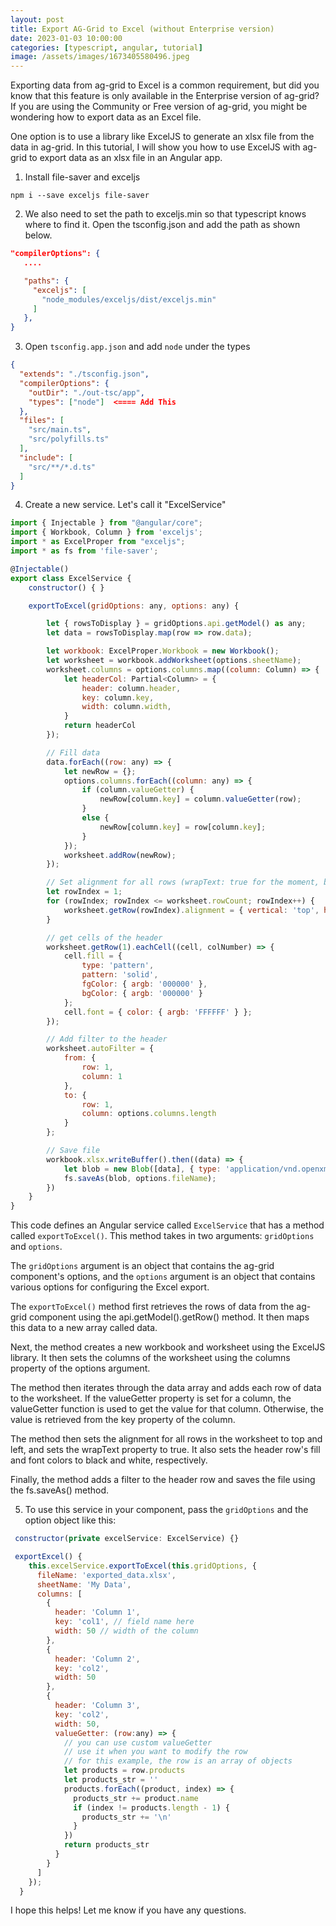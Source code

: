 ```yaml
---
layout: post
title: Export AG-Grid to Excel (without Enterprise version)
date: 2023-01-03 10:00:00
categories: [typescript, angular, tutorial]
image: /assets/images/1673405580496.jpeg
---
```


Exporting data from ag-grid to Excel is a common requirement,
but did you know that this feature is only available in the Enterprise version of ag-grid?
If you are using the Community or Free version of ag-grid, you might be wondering how to export data as an Excel file.

One option is to use a library like ExcelJS to generate an xlsx file from the data in ag-grid.
In this tutorial, I will show you how to use ExcelJS with ag-grid to export data as an xlsx file in an Angular app.

1. Install file-saver and exceljs

```
npm i --save exceljs file-saver
```

2. We also need to set the path to exceljs.min so that typescript knows where to find it. Open the tsconfig.json and add the path as shown below.

```json
"compilerOptions": {
   ....

   "paths": {
     "exceljs": [
       "node_modules/exceljs/dist/exceljs.min"
     ]
   },
}
```

3. Open `tsconfig.app.json` and add `node` under the types

```json
{
  "extends": "./tsconfig.json",
  "compilerOptions": {
    "outDir": "./out-tsc/app",
    "types": ["node"]  <==== Add This
  },
  "files": [
    "src/main.ts",
    "src/polyfills.ts"
  ],
  "include": [
    "src/**/*.d.ts"
  ]
}
```

4. Create a new service. Let's call it "ExcelService"

```js
import { Injectable } from "@angular/core";
import { Workbook, Column } from 'exceljs';
import * as ExcelProper from "exceljs";
import * as fs from 'file-saver';

@Injectable()
export class ExcelService {
    constructor() { }

    exportToExcel(gridOptions: any, options: any) {

        let { rowsToDisplay } = gridOptions.api.getModel() as any;
        let data = rowsToDisplay.map(row => row.data);

        let workbook: ExcelProper.Workbook = new Workbook();
        let worksheet = workbook.addWorksheet(options.sheetName);
        worksheet.columns = options.columns.map((column: Column) => {
            let headerCol: Partial<Column> = {
                header: column.header,
                key: column.key,
                width: column.width,
            }
            return headerCol
        });

        // Fill data
        data.forEach((row: any) => {
            let newRow = {};
            options.columns.forEach((column: any) => {
                if (column.valueGetter) {
                    newRow[column.key] = column.valueGetter(row);
                }
                else {
                    newRow[column.key] = row[column.key];
                }
            });
            worksheet.addRow(newRow);
        });

        // Set alignment for all rows (wrapText: true for the moment, but can be extended to other properties)
        let rowIndex = 1;
        for (rowIndex; rowIndex <= worksheet.rowCount; rowIndex++) {
            worksheet.getRow(rowIndex).alignment = { vertical: 'top', horizontal: 'left', wrapText: true };
        }

        // get cells of the header
        worksheet.getRow(1).eachCell((cell, colNumber) => {
            cell.fill = {
                type: 'pattern',
                pattern: 'solid',
                fgColor: { argb: '000000' },
                bgColor: { argb: '000000' }
            };
            cell.font = { color: { argb: 'FFFFFF' } };
        });

        // Add filter to the header
        worksheet.autoFilter = {
            from: {
                row: 1,
                column: 1
            },
            to: {
                row: 1,
                column: options.columns.length
            }
        };

        // Save file
        workbook.xlsx.writeBuffer().then((data) => {
            let blob = new Blob([data], { type: 'application/vnd.openxmlformats-officedocument.spreadsheetml.sheet' });
            fs.saveAs(blob, options.fileName);
        })
    }
}
```

This code defines an Angular service called `ExcelService` that has a method called `exportToExcel()`. This method takes in two arguments: `gridOptions` and `options`.

The `gridOptions` argument is an object that contains the ag-grid component's options, and the `options` argument is an object that contains various options for configuring the Excel export.

The `exportToExcel()` method first retrieves the rows of data from the ag-grid component using the api.getModel().getRow() method. It then maps this data to a new array called data.

Next, the method creates a new workbook and worksheet using the ExcelJS library. It then sets the columns of the worksheet using the columns property of the options argument.

The method then iterates through the data array and adds each row of data to the worksheet. If the valueGetter property is set for a column, the valueGetter function is used to get the value for that column. Otherwise, the value is retrieved from the key property of the column.

The method then sets the alignment for all rows in the worksheet to top and left, and sets the wrapText property to true. It also sets the header row's fill and font colors to black and white, respectively.

Finally, the method adds a filter to the header row and saves the file using the fs.saveAs() method.

5. To use this service in your component, pass the `gridOptions` and the option object like this:

```js
 constructor(private excelService: ExcelService) {}

 exportExcel() {
    this.excelService.exportToExcel(this.gridOptions, {
      fileName: 'exported_data.xlsx',
      sheetName: 'My Data',
      columns: [
        {
          header: 'Column 1',
          key: 'col1', // field name here
          width: 50 // width of the column
        },
        {
          header: 'Column 2',
          key: 'col2',
          width: 50
        },
        {
          header: 'Column 3',
          key: 'col2',
          width: 50,
          valueGetter: (row:any) => {
            // you can use custom valueGetter
            // use it when you want to modify the row
            // for this example, the row is an array of objects
            let products = row.products
            let products_str = ''
            products.forEach((product, index) => {
              products_str += product.name
              if (index != products.length - 1) {
                products_str += '\n'
              }
            })
            return products_str
          }
        }
      ]
    });
  }
```

I hope this helps! Let me know if you have any questions.
